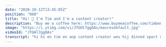 ```yaml
---
date: "2020-10-12T13:45:05Z"
position: "068"
title: "Hi! 👋 I'm Tim and I'm a content creator!"
description: "Buy me a coffee here: https://www.buymeacoffee.com/timbenniks\nWant to know more? Go here https://timbenniks.dev/sponsor-me/\n\nHi! I'm Tim and I'm a content creator from Paris. I’ve worked as a web developer and technical director for years and at one point in I decided I wanted to share the insights about my work with our community.\n\nWorking on high stakes projects for global brands is cool and all but you also have to give back a bit. I now focus on creating content about web development topics and soft skills for people of all levels.\n\nI truly enjoy doing community driven work and people seem to like what I have to say. I'm a lucky duck!\n\nI'm committed to delivering a new video every week! These videos don't just appear, they are A LOT of work. I want to always get you the best content and this takes a bunch of time. I also need the right gear to keep delivering high production quality.\n\nIf you decide to sponsor me I will love you forever! 😘 All donations will go right back into the content creation efforts. I'll use the money to buy audio/video/light gear. Or, I will try out paid services for the Tim Tries video series. Or, I will use the money to travel to conferences so that the organizers can spend money on the conference itself rather than on me. So many options!\n\nIf you read this far, you are awesome. 🙏 😘\n\nCheers,\nTim\n\nFollow me here:\nBuy me a coffee: https://www.buymeacoff.ee/timbenniks\nWebsite: https://timbenniks.dev/\nTwitter: https://twitter.com/timbenniks\nGithub: https://github.com/timbenniks"
image: "https://i.ytimg.com/vi/JTGHl7ggOAs/maxresdefault.jpg"
videoId: "JTGHl7ggOAs"
transcript: "hi hi en tim en anp content creator wou hij dinned xpect mitu expliciet pickkers eigen never eens zozeer de het myself my profile de biedingen content creator bod-e jamie's video kennen proeft het waait zo ac dit weekend hij viel een webdeveloper and technical director voor milieu en agency's zo uit het de privileged to work een klein slide the game nike heineken chanelle louis vuitton en een hoofdband markt en een real life time in this corporate enterprise world voor een long time and learn de holbein zich staf about technology at scale met ons op cover neus whatever en hij felt like ook een bonnetje stijf dient u de community straks speaking het conventies meeging zijn video's en je no wordt de community tot mikan branche more about de web du bois pijn doet voor mij luxe babbel of wat er ook aan het project aydin hij want to thank you for watching this video in the view this for may be considered the languages to hit subscribe op mijn youtube channel wat pols zo may be even more important potentieel i consider sponsoring mee and i'm asking for this week en smeking videos at least once a week and riding articles speaking het conventies en travelling voor dat dit je steaks en whole lot of effort and you heard before time ons horen technologie director at all other work try to everything in my own time en je de time is mine that's all right you student wat toen ik sliep keek super high quality stuff hij moet love to actually monetize testing to be able to get to the next level why why better keer wat cool zo sponsor bij chem-dry video's bright eyes services and killed my legit first time feedback wat evacués leap for service zal jun heft uwe economie traject en er zullen er zijn hol bunch more heer wright hij would love to be able to pay emma op gravel toe conventies zodat de kom van scratch i spend money on their own production value and own enorm zo even je moet kunst citters pond shirley lieve lieve zoon of voor de time-out hij we love you for ever en de mooi get respons joling de badger de content op je en je was thank you for watching and i will see you out there cheers"
---
```


